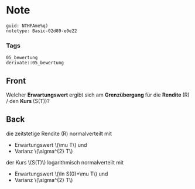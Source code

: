 # Note
```
guid: NTHFAme%q)
notetype: Basic-02d89-e0e22
```

### Tags
```
05_bewertung
derivate::05_bewertung
```

## Front
Welcher <b>Erwartungswert </b>ergibt sich am <b>Grenzübergang </b>für die <b>Rendite </b>\(R\) / den <b>Kurs </b>\(S(T)\)?

## Back
die zeitstetige Rendite \(R\) normalverteilt mit
<ul><li>Erwartungswert \(\mu T\) und</li><li>Varianz \(\sigma^{2} T\)</li></ul>der Kurs \(S(T)\) logarithmisch normalverteilt mit
<ul><li>Erwartungswert \(\ln S(0)+\mu T\) und</li><li>Varianz \(\sigma^{2} T\)</li></ul>
